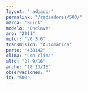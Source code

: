 ```yaml
---
layout: "radiador"
permalink: "/radiadores/503/"
marca: "Buick"
modelo: "Enclave"
ano: "2011"
motor: "V6 3.6"
transmision: "Automática"
parte: "438142"
clima: "Con clima"
alto: "27 9/16"
ancho: "18 13/16"
observaciones: ""
id: "503"
---
```


